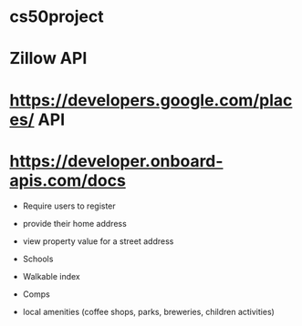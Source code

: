 # cs50project

# Zillow API
# https://developers.google.com/places/ API
# https://developer.onboard-apis.com/docs

* Require users to register
* provide their home address

* view property value for a street address
* Schools
* Walkable index
* Comps
* local amenities (coffee shops, parks, breweries, children activities)
